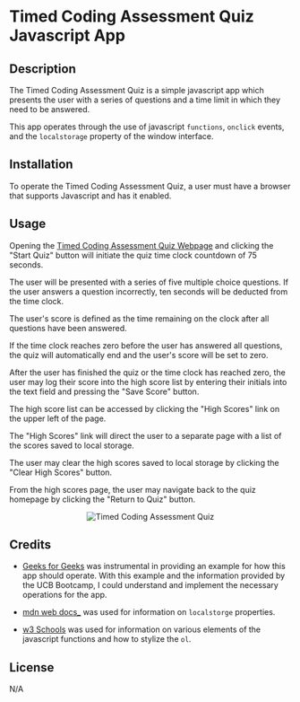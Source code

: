 # Timed Coding Assessment Quiz Javascript App

## Description

The Timed Coding Assessment Quiz is a simple javascript app which presents the user with a series of questions and a time limit in which they need to be answered.

This app operates through the use of javascript <code>functions</code>, <code>onclick</code> events, and the <code>localstorage</code> property of the window interface.

## Installation

To operate the Timed Coding Assessment Quiz, a user must have a browser that supports Javascript and has it enabled.

## Usage

Opening the [Timed Coding Assessment Quiz Webpage](https://eepitsporsche.github.io/timed_coding_assessment_quiz/) and clicking the "Start Quiz" button will initiate the quiz time clock countdown of 75 seconds.

The user will be presented with a series of five multiple choice questions. If the user answers a question incorrectly, ten seconds will be deducted from the time clock.

The user's score is defined as the time remaining on the clock after all questions have been answered.

If the time clock reaches zero before the user has answered all questions, the quiz will automatically end and the user's score will be set to zero.

After the user has finished the quiz or the time clock has reached zero, the user may log their score into the high score list by entering their initials into the text field and pressing the "Save Score" button.

The high score list can be accessed by clicking the "High Scores" link on the upper left of the page.

The "High Scores" link will direct the user to a separate page with a list of the scores saved to local storage.

The user may clear the high scores saved to local storage by clicking the "Clear High Scores" button.

From the high scores page, the user may navigate back to the quiz homepage by clicking the "Return to Quiz" button.

<p align="center"><img src="./assets/timed_coding_assessment_quiz.gif" alt="Timed Coding Assessment Quiz"></p>

## Credits

* [Geeks for Geeks](https://www.geeksforgeeks.org/create-a-quiz-app-with-timer-using-html-css-and-javascript/) was instrumental in providing an example for how this app should operate. With this example and the information provided by the UCB Bootcamp, I could understand and implement the necessary operations for the app.

* [mdn web docs_](https://developer.mozilla.org/en-US/docs/Web/API/Window/localStorage) was used for information on <code>localstorge</code> properties.

* [w3 Schools](https://www.w3schools.com/) was used for information on various elements of the javascript functions and how to stylize the <code>ol</code>.

## License
N/A
